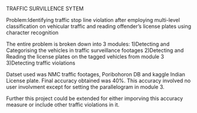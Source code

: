 TRAFFIC SURVILLENCE SYTEM

Problem:Identifying traffic stop line violation after employing multi-level classification on vehicular traffic and reading offender’s license plates using character recognition

The entire problem is broken down into 3 modules:
	1)Detecting and Categorising the vehicles in traffic surveillance footages
	2)Detecting and Reading the license plates on the tagged vehicles from module 3
	3)Detecting traffic violations
	
Datset used was NMC traffic footages, Poribohoron DB and kaggle Indian License plate.
Final accuracy obtained was 40%. This accuracy involved no user involvment except for setting the parallelogram in module 3.

Further this project could be extended for either imporving this accuracy measure or include other traffic violations in it.